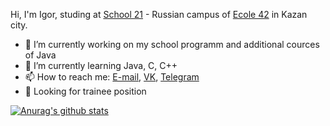 Hi, I'm Igor, studing at [School 21](https://21-school.ru/) - Russian campus of [Ecole 42](https://www.42.fr/) in Kazan city.


- 🔭 I’m currently working on my school programm and additional cources of Java
- 🌱 I’m currently learning Java, C, C++
- 📫 How to reach me: [E-mail](mailto:litvinovis102@yandex.ru), [VK](https://vk.com/litvinovigor), [Telegram](https://t.me/L4rover)
- 👯 Looking for trainee position


[![Anurag's github stats](https://github-readme-stats.vercel.app/api?username=litvinovis&show_icons=true&theme=dark)](https://github.com/anuraghazra/github-readme-stats)